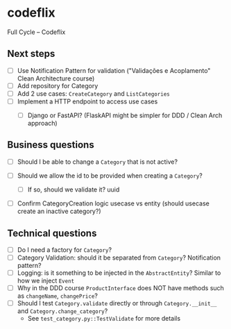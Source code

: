 # codeflix
Full Cycle – Codeflix


## Next steps

- [ ] Use Notification Pattern for validation ("Validações e Acoplamento" Clean Architecture course)
- [ ] Add repository for Category
- [ ] Add 2 use cases: `CreateCategory` and `ListCategories`
- [ ] Implement a HTTP endpoint to access use cases
  - [ ] Django or FastAPI? (FlaskAPI might be simpler for DDD / Clean Arch approach)


## Business questions
- [ ] Should I be able to change a `Category` that is not active?
- [ ] Should we allow the id to be provided when creating a `Category`?
  - [ ] If so, should we validate it? uuid
- [ ] Confirm CategoryCreation logic usecase vs entity (should usecase create an inactive category?)


## Technical questions
- [ ] Do I need a factory for `Category`?
- [ ] Category Validation: should it be separated from `Category`? Notification pattern?
- [ ] Logging: is it something to be injected in the `AbstractEntity`? Similar to how we inject `Event`
- [ ] Why in the DDD course `ProductInterface` does NOT have methods such as `changeName`, `changePrice`?
- [ ] Should I test `Category.validate` directly or through `Category.__init__` and `Category.change_category`?
  - See `test_category.py::TestValidate` for more details

